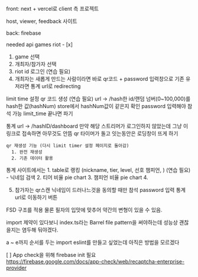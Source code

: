 front: next + vercel로
  client 측 프로젝트

  host, viewer, feedback 사이트


back: firebase


needed api
games
  riot - [x]


1. game 선택
2. 개최자/참가자 선택
3. riot id 로그인 (연습 필요)
4. 개최자는 
  새롭게 만드는 사람이라면 바로 qr코드 + password 입력창으로
  기존 유저라면 통계 url로 redirecting

  limit time 설정
  qr 코드 생성 (연습 필요)
    url -> /hash한 id/랜덤 넘버(0~100,000)를 hash한 값(hashNum)
    store에서 hashNum값이 같은지 확인
    password 입력해야 참석 가능
    limit_time 끝나면 파기
  
  통계 url -> /hashID/dashboard
    만약 해당 스트리머가 로그인하지 않았는데 그냥 이 링크로 접속하면 아무것도 안뜸
    qr 타이머가 돌고 잇는동안은 로딩창이 뜨게 하기

    qr 재생성 기능 (다시 limit timer 설정 페이지로 돌아감)
      1. 완전 재생성
      2. 기존 데이터 활용
  
  통계 사이트에서는
    1. table로 랭킹 (nickname, tier, level, 선호 챔피언, ) (연습 필요)
      - 닉네임 검색
    2. 티어 비율 pie chart
    3. 챔피언 비율 pie chart
    4. 
  
5. 참가자는
  qr스캔
    닉네임이 드러나느것을 동의할 때만 참석
    password 입력
  통계 url로 이동하기 버튼
    

FSD 구조를 적용
물론 필자의 입맛에 맞추어 약간의 변형이 있을 수 있음.

import 제약이 있다보니 index.ts라는 Barrel file pattern을 써야하는데
성능상 괜찮을지는 염두해 둬야겠다.

a ~ e까지 순서를 두는 import eslint를 만들고 싶었는데 아직은 방법을 모르겠다

[ ] App check을 위해 firebase init 필요
https://firebase.google.com/docs/app-check/web/recaptcha-enterprise-provider
